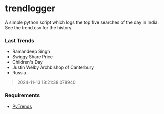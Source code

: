 # trendlogger
A simple python script which logs the top five searches of the day in India.<br>See the trend.csv for the history.<br>

<!-- Last Trends -->
### Last Trends
* Ramandeep Singh
* Swiggy Share Price
* Children's Day
* Justin Welby Archbishop of Canterbury
* Russia
> 2024-11-13 18:21:38.078940

<!-- Requirements -->
### Requirements
* [PyTrends](https://github.com/dreyco676/pytrends)
